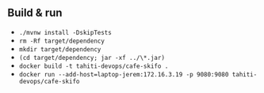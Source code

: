 ## Build & run

- `./mvnw install -DskipTests`
- `rm -Rf target/dependency`
- `mkdir target/dependency`
- `(cd target/dependency; jar -xf ../\*.jar)`
- `docker build -t tahiti-devops/cafe-skifo .`
- `docker run --add-host=laptop-jerem:172.16.3.19 -p 9080:9080 tahiti-devops/cafe-skifo`
